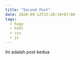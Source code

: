```yaml
---
title: "Second Post"
date: 2020-09-12T15:20:19+07:00
tags:
  - hugo
  - html
  - css
  - js
---
```


Ini adalah post kedua
